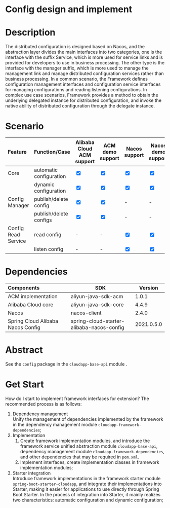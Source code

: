 # Config design and implement

# Description

The distributed configuration is designed based on Nacos, and the abstraction layer divides the main interfaces into 
two categories, one is the interface with the suffix Service, which is more used for service links and is provided 
for developers to use in business processing. The other type is the interface with the manager suffix, which is more 
used to manage the management link and manage distributed configuration services rather than business processing. In 
a common scenario, the Framework defines configuration management interfaces and configuration service interfaces 
for managing configurations and reading listening configurations. In complex use case scenarios, Framework provides 
a method to obtain the underlying delegated instance for distributed configuration, and invoke the native ability of 
distributed configuration through the delegate instance.

# Scenario

| **Feature**         | **Function/Case**       | **Alibaba Cloud ACM support**   | **ACM demo support**            | **Nacos support**               | **Nacos demo support**          |
|:--------------------|:------------------------|---------------------------------|---------------------------------|---------------------------------|---------------------------------|
| Core                | automatic configuration | <input type="checkbox" checked> | <input type="checkbox" checked> | <input type="checkbox" checked> | <input type="checkbox" checked> |
|                     | dynamic configuration   | <input type="checkbox" checked> | <input type="checkbox" checked> | <input type="checkbox" checked> | <input type="checkbox" checked> |
| Config Manager      | publish/delete config   | <input type="checkbox" checked> | <input type="checkbox" checked> | -                               | -                               |
|                     | publish/delete configs  | <input type="checkbox" checked> | <input type="checkbox" checked> | -                               | -                               |
| Config Read Service | read config             | -                               | -                               | <input type="checkbox" checked> | <input type="checkbox" checked> |
|                     | listen config           | -                               | -                               | <input type="checkbox" checked> | <input type="checkbox" checked> |


# Dependencies


| **Components**                    | **SDK**                                   | **Version**  |
|:----------------------------------|-------------------------------------------|--------------|
| ACM implementation                | aliyun-java-sdk-acm                       | 1.0.1        |
| Alibaba Cloud core                | aliyun-java-sdk-core                      | 4.4.9        |
| Nacos                             | nacos-client                              | 2.4.0        |
| Spring Cloud Alibaba Nacos Config | spring-cloud-starter-alibaba-nacos-config | 2021.0.5.0   |


# Abstract

See the `config` package in the `cloudapp-base-api` module .


# Get Start

How do I start to implement framework interfaces for extension? The recommended process is as follows:

1. Dependency management <br>
   Unify the management of dependencies implemented by the framework in the dependency management module
   `cloudapp-framework-dependencies`;
2. Implementation
    1. Create framework implementation modules, and introduce the framework service unified abstraction module
       `cloudapp-base-api`, dependency management module `cloudapp-framework-dependencies`, and other dependencies
       that may be required in `pom.xml`.
    2. Implement interfaces, create implementation classes in framework implementation modules;
3. Starter integration <br>
   Introduce framework implementations in the framework starter module `spring-boot-starter-cloudapp`, and
   integrate their implementations into Starter, making it easier for applications to use directly through Spring
   Boot Starter. In the process of integration into Starter, it mainly realizes two characteristics: automatic
   configuration and dynamic configuration;
